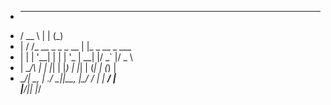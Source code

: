 
-    _____                  _   _             
-   /  __ \                | | (_)            
-   | /  \/_ __ _   _ _ __ | |_ _  __ _  ___  
-   | |   | '__| | | | '_ \| __| |/ _` |/ _ \ 
-   | \__/\ |  | |_| | |_) | |_| | (_| | (_) |
-   \____/_|   \__, | .__/ \__|_|\__, |\___/ 
             __/ | |           __/ |      
            |___/|_|          |___/       



<!---
cryptigo/cryptigo is a ✨ special ✨ repository because its `README.md` (this file) appears on your GitHub profile.
You can click the Preview link to take a look at your changes.
--->
